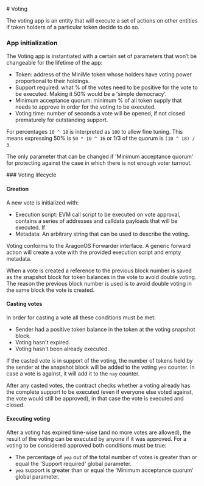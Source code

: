 # Voting

The voting app is an entity that will execute a set of actions on other entities if token holders of a particular token decide to do so. 

### App initialization

The Voting app is instantiated with a certain set of parameters that won’t be changeable for the lifetime of the app:

- Token: address of the MiniMe token whose holders have voting power proportional to their holdings.
- Support required: what % of the votes need to be positive for the vote to be executed. Making it 50% would be a 'simple democracy'.
- Minimum acceptance quorum: minimum % of all token supply that needs to approve in order for the voting to be executed. 
- Voting time: number of seconds a vote will be opened, if not closed prematurely for outstanding support.

For percentages `10 ^ 18` is interpreted as `100` to allow fine tuning. This means expressing 50% is `50 * 10 ^ 16` or 1/3 of the quorum is `(10 ^ 18) / 3`.

The only parameter that can be changed if 'Minimum acceptance quorum' for protecting against the case in which there is not enough voter turnout.

### Voting lifecycle

#### Creation

A new vote is initialized with:

- Execution script: EVM call script to be executed on vote approval, contains a series of addresses and calldata payloads that will be executed. If 
- Metadata: An arbitrary string that can be used to describe the voting.

Voting conforms to the AragonOS Forwarder interface. A generic forward action will create a vote with the provided execution script and empty metadata.

When a vote is created a reference to the previous block number is saved as the snapshot block for token balances in the vote to avoid double voting. The reason the previous block number is used is to avoid double voting in the same block the vote is created.

#### Casting votes

In order for casting a vote all these conditions must be met:

- Sender had a positive token balance in the token at the voting snapshot block.
- Voting hasn't expired.
- Voting hasn't been already executed.

If the casted vote is in support of the voting, the number of tokens held by the sender at the snapshot block will be added to the voting `yea` counter. In case a vote is against, it will add it to the `nay` counter. 

After any casted votes, the contract checks whether a voting already has the complete support to be executed (even if everyone else voted against, the vote would still be approved), in that case the vote is executed and closed.


#### Executing voting

After a voting has expired time-wise (and no more votes are allowed), the result of the voting can be executed by anyone if it was approved. For a voting to be considered approved both conditions must be true:

- The percentage of `yea` out of the total number of votes is greater than or equal the 'Support required' global parameter.
- `yea` support is greater than or equal the 'Minimum acceptance quorum' global parameter.
